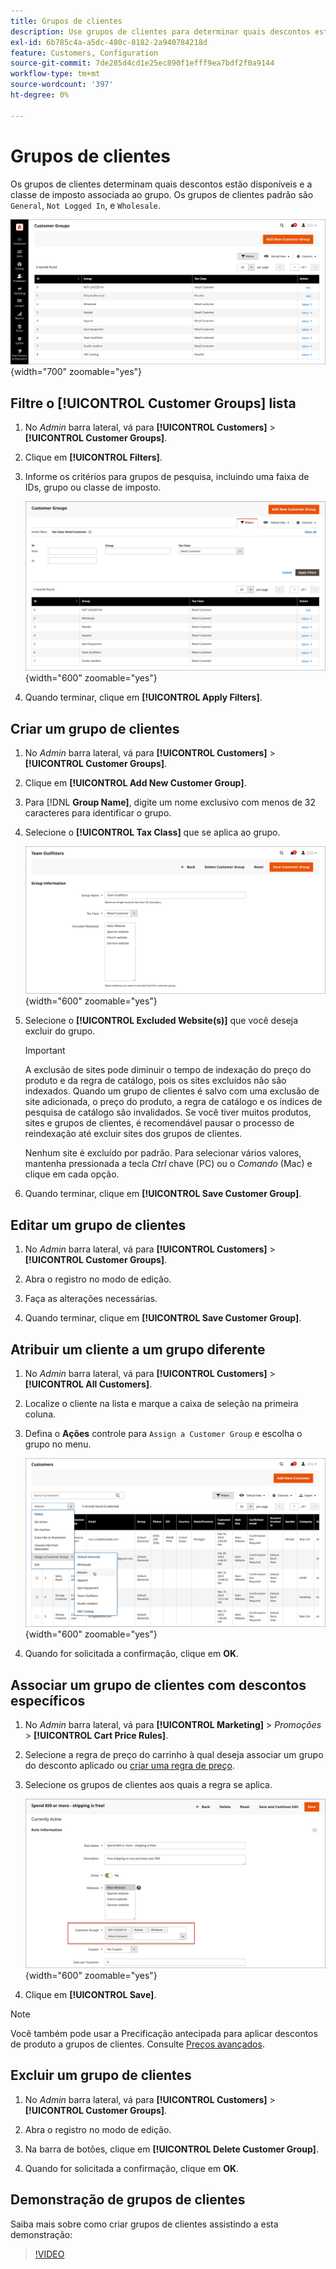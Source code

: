 ```yaml
---
title: Grupos de clientes
description: Use grupos de clientes para determinar quais descontos estão disponíveis para clientes atribuídos a um grupo e a classe de imposto associada ao grupo.
exl-id: 6b785c4a-a5dc-480c-8182-2a940784218d
feature: Customers, Configuration
source-git-commit: 7de285d4cd1e25ec890f1efff9ea7bdf2f0a9144
workflow-type: tm+mt
source-wordcount: '397'
ht-degree: 0%

---
```


# Grupos de clientes

Os grupos de clientes determinam quais descontos estão disponíveis e a classe de imposto associada ao grupo. Os grupos de clientes padrão são `General`, `Not Logged In`, e `Wholesale`.

![Grupos de Clientes](assets/customer-groups.png){width="700" zoomable="yes"}

## Filtre o [!UICONTROL Customer Groups] lista

1. No _Admin_ barra lateral, vá para **[!UICONTROL Customers]** > **[!UICONTROL Customer Groups]**.

1. Clique em **[!UICONTROL Filters]**.

1. Informe os critérios para grupos de pesquisa, incluindo uma faixa de IDs, grupo ou classe de imposto.

   ![Opções de filtro](assets/groups-filters.png){width="600" zoomable="yes"}

1. Quando terminar, clique em **[!UICONTROL Apply Filters]**.

## Criar um grupo de clientes

1. No _Admin_ barra lateral, vá para **[!UICONTROL Customers]** > **[!UICONTROL Customer Groups]**.

1. Clique em **[!UICONTROL Add New Customer Group]**.

1. Para [!DNL **Group Name]**, digite um nome exclusivo com menos de 32 caracteres para identificar o grupo.

1. Selecione o **[!UICONTROL Tax Class]** que se aplica ao grupo.

   ![Informações do grupo](assets/group-information.png){width="600" zoomable="yes"}

1. Selecione o **[!UICONTROL Excluded Website(s)]** que você deseja excluir do grupo.

   >[!IMPORTANT]
   >
   >A exclusão de sites pode diminuir o tempo de indexação do preço do produto e da regra de catálogo, pois os sites excluídos não são indexados. Quando um grupo de clientes é salvo com uma exclusão de site adicionada, o preço do produto, a regra de catálogo e os índices de pesquisa de catálogo são invalidados. Se você tiver muitos produtos, sites e grupos de clientes, é recomendável pausar o processo de reindexação até excluir sites dos grupos de clientes.

   Nenhum site é excluído por padrão. Para selecionar vários valores, mantenha pressionada a tecla _Ctrl_ chave (PC) ou o _Comando_ (Mac) e clique em cada opção.

1. Quando terminar, clique em **[!UICONTROL Save Customer Group]**.

## Editar um grupo de clientes

1. No _Admin_ barra lateral, vá para **[!UICONTROL Customers]** > **[!UICONTROL Customer Groups]**.

1. Abra o registro no modo de edição.

1. Faça as alterações necessárias.

1. Quando terminar, clique em **[!UICONTROL Save Customer Group]**.

## Atribuir um cliente a um grupo diferente

1. No _Admin_ barra lateral, vá para **[!UICONTROL Customers]** > **[!UICONTROL All Customers]**.

1. Localize o cliente na lista e marque a caixa de seleção na primeira coluna.

1. Defina o **Ações** controle para `Assign a Customer Group` e escolha o grupo no menu.

   ![Atribuir um Grupo de Clientes](assets/group-assign.png){width="600" zoomable="yes"}

1. Quando for solicitada a confirmação, clique em **OK**.

## Associar um grupo de clientes com descontos específicos

1. No _Admin_ barra lateral, vá para **[!UICONTROL Marketing]** > _Promoções_ > **[!UICONTROL Cart Price Rules]**.

1. Selecione a regra de preço do carrinho à qual deseja associar um grupo do desconto aplicado ou [criar uma regra de preço](../merchandising-promotions/price-rules-catalog.md).

1. Selecione os grupos de clientes aos quais a regra se aplica.

   ![Grupo de Clientes para Descontos Específicos](assets/group-discount.png){width="600" zoomable="yes"}

1. Clique em **[!UICONTROL Save]**.

>[!NOTE]
>
> Você também pode usar a Precificação antecipada para aplicar descontos de produto a grupos de clientes. Consulte [Preços avançados](../catalog/product-price-group.md).

## Excluir um grupo de clientes

1. No _Admin_ barra lateral, vá para **[!UICONTROL Customers]** > **[!UICONTROL Customer Groups]**.

1. Abra o registro no modo de edição.

1. Na barra de botões, clique em **[!UICONTROL Delete Customer Group]**.

1. Quando for solicitada a confirmação, clique em **OK**.

## Demonstração de grupos de clientes

Saiba mais sobre como criar grupos de clientes assistindo a esta demonstração:

>[!VIDEO](https://video.tv.adobe.com/v/343660/?quality=12)
